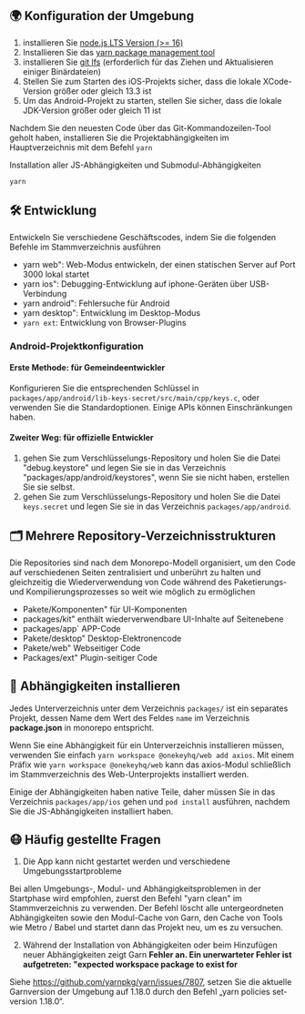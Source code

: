 
## 🌍 Konfiguration der Umgebung

1. installieren Sie [node.js LTS Version (>= 16)](https://nodejs.org/en/)
2. Installieren Sie das [yarn package management tool](https://yarnpkg.com/)
3. installieren Sie [git lfs](https://git-lfs.github.com/) (erforderlich für das Ziehen und Aktualisieren einiger Binärdateien)
4. Stellen Sie zum Starten des iOS-Projekts sicher, dass die lokale XCode-Version größer oder gleich 13.3 ist
5. Um das Android-Projekt zu starten, stellen Sie sicher, dass die lokale JDK-Version größer oder gleich 11 ist

Nachdem Sie den neuesten Code über das Git-Kommandozeilen-Tool geholt haben, installieren Sie die Projektabhängigkeiten im Hauptverzeichnis mit dem Befehl ``yarn``

Installation aller JS-Abhängigkeiten und Submodul-Abhängigkeiten

```
yarn
```

## 🛠 Entwicklung

Entwickeln Sie verschiedene Geschäftscodes, indem Sie die folgenden Befehle im Stammverzeichnis ausführen

- yarn web": Web-Modus entwickeln, der einen statischen Server auf Port 3000 lokal startet
- yarn ios": Debugging-Entwicklung auf iphone-Geräten über USB-Verbindung
- yarn android": Fehlersuche für Android
- yarn desktop": Entwicklung im Desktop-Modus
- `yarn ext`: Entwicklung von Browser-Plugins

### Android-Projektkonfiguration

#### Erste Methode: für Gemeindeentwickler

Konfigurieren Sie die entsprechenden Schlüssel in `packages/app/android/lib-keys-secret/src/main/cpp/keys.c`, oder verwenden Sie die Standardoptionen. Einige APIs können Einschränkungen haben.

#### Zweiter Weg: für offizielle Entwickler

1. gehen Sie zum Verschlüsselungs-Repository und holen Sie die Datei "debug.keystore" und legen Sie sie in das Verzeichnis "packages/app/android/keystores", wenn Sie sie nicht haben, erstellen Sie sie selbst.
2. gehen Sie zum Verschlüsselungs-Repository und holen Sie die Datei `keys.secret` und legen Sie sie in das Verzeichnis `packages/app/android`.

## 🗂 Mehrere Repository-Verzeichnisstrukturen

Die Repositories sind nach dem Monorepo-Modell organisiert, um den Code auf verschiedenen Seiten zentralisiert und unberührt zu halten und gleichzeitig die Wiederverwendung von Code während des Paketierungs- und Kompilierungsprozesses so weit wie möglich zu ermöglichen

- Pakete/Komponenten" für UI-Komponenten
- packages/kit" enthält wiederverwendbare UI-Inhalte auf Seitenebene
- packages/app` APP-Code
- Pakete/desktop" Desktop-Elektronencode
- Pakete/web" Webseitiger Code
- Packages/ext" Plugin-seitiger Code

## 🧲 Abhängigkeiten installieren

Jedes Unterverzeichnis unter dem Verzeichnis `packages/` ist ein separates Projekt, dessen Name dem Wert des Feldes `name` im Verzeichnis **package.json** in monorepo entspricht.

Wenn Sie eine Abhängigkeit für ein Unterverzeichnis installieren müssen, verwenden Sie einfach `yarn workspace @onekeyhq/web add axios`. Mit einem Präfix wie `yarn workspace @onekeyhq/web` kann das axios-Modul schließlich im Stammverzeichnis des Web-Unterprojekts installiert werden.

Einige der Abhängigkeiten haben native Teile, daher müssen Sie in das Verzeichnis `packages/app/ios` gehen und `pod install` ausführen, nachdem Sie die JS-Abhängigkeiten installiert haben.

## 😷 Häufig gestellte Fragen

1. Die App kann nicht gestartet werden und verschiedene Umgebungsstartprobleme

Bei allen Umgebungs-, Modul- und Abhängigkeitsproblemen in der Startphase wird empfohlen, zuerst den Befehl "yarn clean" im Stammverzeichnis zu verwenden. Der Befehl löscht alle untergeordneten Abhängigkeiten sowie den Modul-Cache von Garn, den Cache von Tools wie Metro / Babel und startet dann das Projekt neu, um es zu versuchen.

2. Während der Installation von Abhängigkeiten oder beim Hinzufügen neuer Abhängigkeiten zeigt Garn **Fehler an. Ein unerwarteter Fehler ist aufgetreten: "expected workspace package to exist for**

Siehe https://github.com/yarnpkg/yarn/issues/7807, setzen Sie die aktuelle Garnversion der Umgebung auf 1.18.0 durch den Befehl „yarn policies set-version 1.18.0“.